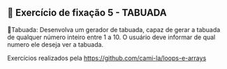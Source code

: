 ## 📝 Exercício de fixação 5 -  TABUADA

🔸Tabuada: Desenvolva um gerador de tabuada, capaz de gerar a tabuada de qualquer número inteiro entre 1 a 10. O usuário deve informar de qual numero ele deseja ver a tabuada.

Exercícios realizados pela https://github.com/cami-la/loops-e-arrays 